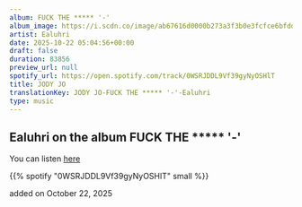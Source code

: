 ```yaml
---
album: FUCK THE ***** '-'
album_image: https://i.scdn.co/image/ab67616d0000b273a3f3b0e3fcfce6bfdd2d02fe
artist: Ealuhri
date: 2025-10-22 05:04:56+00:00
draft: false
duration: 83856
preview_url: null
spotify_url: https://open.spotify.com/track/0WSRJDDL9Vf39gyNyOSHlT
title: JODY JO
translationKey: JODY JO-FUCK THE ***** '-'-Ealuhri
type: music
---
```



## Ealuhri on the album FUCK THE ***** '-'

You can listen [here](https://open.spotify.com/track/0WSRJDDL9Vf39gyNyOSHlT)

{{% spotify "0WSRJDDL9Vf39gyNyOSHlT" small %}}

added on October 22, 2025